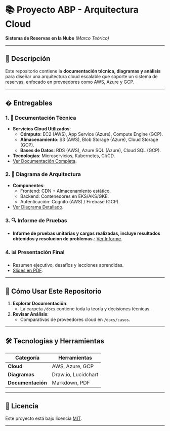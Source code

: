 # 📚 Proyecto ABP - Arquitectura Cloud  
**Sistema de Reservas en la Nube** *(Marco Teórico)*  

---

## 📌 Descripción  
Este repositorio contiene la **documentación técnica, diagramas y análisis** para diseñar una arquitectura cloud escalable que soporte un sistema de reservas, enfocado en proveedores como AWS, Azure y GCP.  

---

## �️ **Entregables**  

### 1. 📄 **Documentación Técnica**  
- **Servicios Cloud Utilizados**:  
  - **Cómputo**: EC2 (AWS), App Service (Azure), Compute Engine (GCP).  
  - **Almacenamiento**: S3 (AWS), Blob Storage (Azure), Cloud Storage (GCP).  
  - **Bases de Datos**: RDS (AWS), Azure SQL (Azure), Cloud SQL (GCP).  
- **Tecnologías**: Microservicios, Kubernetes, CI/CD.  
- [Ver Documentación Completa](/docs/Codigo_Fuente_(Estructura_Teorica).md).  

### 2. 📐 **Diagrama de Arquitectura**  
- **Componentes**:  
  - Frontend: CDN + Almacenamiento estático.  
  - Backend: Contenedores en EKS/AKS/GKE.  
  - Autenticación: Cognito (AWS) / Firebase (GCP).  
- [Ver Diagrama Detallado](/docs/Diagrama_de_Arquitectura.md).  

### 3. 🔍 **Informe de Pruebas**  
- **Informe de pruebas unitarias y cargas realizadas, incluye resultados obtenidos y   resolucion de problemas.**: [Ver Informe](/docs/Informe_de_pruebas.md).  


### 4. 📊 **Presentación Final**  
- Resumen ejecutivo, desafíos y lecciones aprendidas.  
- [Slides en PDF](/presentation/proyecto_cloud.pdf).  

---

## 🚀 **Cómo Usar Este Repositorio**  
1. **Explorar Documentación**:  
   - La carpeta `/docs` contiene toda la teoría y decisiones técnicas.  
2. **Revisar Análisis**:  
   - Comparativas de proveedores cloud en `/docs/casos`.  

---

## 🛠️ **Tecnologías y Herramientas**  
| Categoría       | Herramientas |  
|----------------|-------------|  
| **Cloud**      | AWS, Azure, GCP |  
| **Diagramas**  | Draw.io, Lucidchart |  
| **Documentación** | Markdown, PDF |  

---

## 📜 **Licencia**  
Este proyecto está bajo licencia [MIT](/LICENSE).  

---

